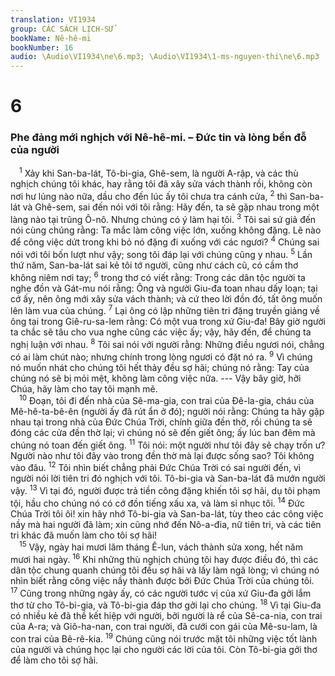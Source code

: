 ```yaml
---
translation: VI1934
group: CÁC SÁCH LỊCH-SỬ
bookName: Nê-hê-mi 
bookNumber: 16
audio: \Audio\VI1934\ne\6.mp3; \Audio\VI1934\1-ms-nguyen-thi\ne\6.mp3
---
```


<div class="title"><h1>6</h1><h3>Phe đảng mới nghịch với Nê-hê-mi. – Đức tin và lòng bền đỗ của người</h3></div>
<span class="verse ne_6_1"> <sup>1</sup> Xảy khi San-ba-lát, Tô-bi-gia, Ghê-sem, là người A-rập, và các thù nghịch chúng tôi khác, hay rằng tôi đã xây sửa vách thành rồi, không còn nơi hư lủng nào nữa, dầu cho đến lúc ấy tôi chưa tra cánh cửa, </span>
<span class="verse ne_6_2"><sup>2</sup> thì San-ba-lát và Ghê-sem, sai đến nói với tôi rằng: Hãy đến, ta sẽ gặp nhau trong một làng nào tại trũng Ô-nô. Nhưng chúng có ý làm hại tôi. </span>
<span class="verse ne_6_3"><sup>3</sup> Tôi sai sứ giả đến nói cùng chúng rằng: Ta mắc làm công việc lớn, xuống không đặng. Lẽ nào để công việc dứt trong khi bỏ nó đặng đi xuống với các ngươi? </span>
<span class="verse ne_6_4"><sup>4</sup> Chúng sai nói với tôi bốn lượt như vậy; song tôi đáp lại với chúng cũng y nhau. </span>
<span class="verse ne_6_5"><sup>5</sup> Lần thứ năm, San-ba-lát sai kẻ tôi tớ người, cũng như cách cũ, có cầm thơ không niêm nơi tay; </span>
<span class="verse ne_6_6"><sup>6</sup> trong thơ có viết rằng: Trong các dân tộc người ta nghe đồn và Gát-mu nói rằng: Ông và người Giu-đa toan nhau dấy loạn; tại cớ ấy, nên ông mới xây sửa vách thành; và cứ theo lời đồn đó, tất ông muốn lên làm vua của chúng. </span>
<span class="verse ne_6_7"><sup>7</sup> Lại ông có lập những tiên tri đặng truyền giảng về ông tại trong Giê-ru-sa-lem rằng: Có một vua trong xứ Giu-đa! Bây giờ người ta chắc sẽ tâu cho vua nghe cũng các việc ấy; vậy, hãy đến, để chúng ta nghị luận với nhau. </span>
<span class="verse ne_6_8"><sup>8</sup> Tôi sai nói với người rằng: Những điều ngươi nói, chẳng có ai làm chút nào; nhưng chính trong lòng ngươi có đặt nó ra. </span>
<span class="verse ne_6_9"><sup>9</sup> Vì chúng nó muốn nhát cho chúng tôi hết thảy đều sợ hãi; chúng nó rằng: Tay của chúng nó sẽ bị mỏi mệt, không làm công việc nữa. --- Vậy bây giờ, hỡi Chúa, hãy làm cho tay tôi mạnh mẽ. <br/></span>
<span class="verse ne_6_10"> <sup>10</sup> Đoạn, tôi đi đến nhà của Sê-ma-gia, con trai của Đê-la-gia, cháu của Mê-hê-ta-bê-ên (người ấy đã rút ẩn ở đó); người nói rằng: Chúng ta hãy gặp nhau tại trong nhà của Đức Chúa Trời, chính giữa đền thờ, rồi chúng ta sẽ đóng các cửa đền thờ lại; vì chúng nó sẽ đến giết ông; ấy lúc ban đêm mà chúng nó toan đến giết ông. </span>
<span class="verse ne_6_11"><sup>11</sup> Tôi nói: một người như tôi đây sẽ chạy trốn ư? Người nào như tôi đây vào trong đền thờ mà lại được sống sao? Tôi không vào đâu. </span>
<span class="verse ne_6_12"><sup>12</sup> Tôi nhìn biết chẳng phải Đức Chúa Trời có sai người đến, vì người nói lời tiên tri đó nghịch với tôi. Tô-bi-gia và San-ba-lát đã mướn người vậy. </span>
<span class="verse ne_6_13"><sup>13</sup> Vì tại đó, người được trả tiền công đặng khiến tôi sợ hãi, dụ tôi phạm tội, hầu cho chúng nó có cớ đồn tiếng xấu xa, và làm sỉ nhục tôi. </span>
<span class="verse ne_6_14"><sup>14</sup> Đức Chúa Trời tôi ôi! xin hãy nhớ Tô-bi-gia và San-ba-lát, tùy theo các công việc nầy mà hai người đã làm; xin cũng nhớ đến Nô-a-đia, nữ tiên tri, và các tiên tri khác đã muốn làm cho tôi sợ hãi! <br/></span>
<span class="verse ne_6_15"> <sup>15</sup> Vậy, ngày hai mươi lăm tháng Ê-lun, vách thành sửa xong, hết năm mươi hai ngày. </span>
<span class="verse ne_6_16"><sup>16</sup> Khi những thù nghịch chúng tôi hay được điều đó, thì các dân tộc chung quanh chúng tôi đều sợ hãi và lấy làm ngã lòng; vì chúng nó nhìn biết rằng công việc nầy thành được bởi Đức Chúa Trời của chúng tôi. </span>
<span class="verse ne_6_17"><sup>17</sup> Cũng trong những ngày ấy, có các người tước vị của xứ Giu-đa gởi lắm thơ từ cho Tô-bi-gia, và Tô-bi-gia đáp thơ gởi lại cho chúng. </span>
<span class="verse ne_6_18"><sup>18</sup> Vì tại Giu-đa có nhiều kẻ đã thề kết hiệp với người, bởi người là rể của Sê-ca-nia, con trai của A-ra; và Giô-ha-nan, con trai người, đã cưới con gái của Mê-su-lam, là con trai của Bê-rê-kia. </span>
<span class="verse ne_6_19"><sup>19</sup> Chúng cũng nói trước mặt tôi những việc tốt lành của người và chúng học lại cho người các lời của tôi. Còn Tô-bi-gia gởi thơ để làm cho tôi sợ hãi. <br/></span>

